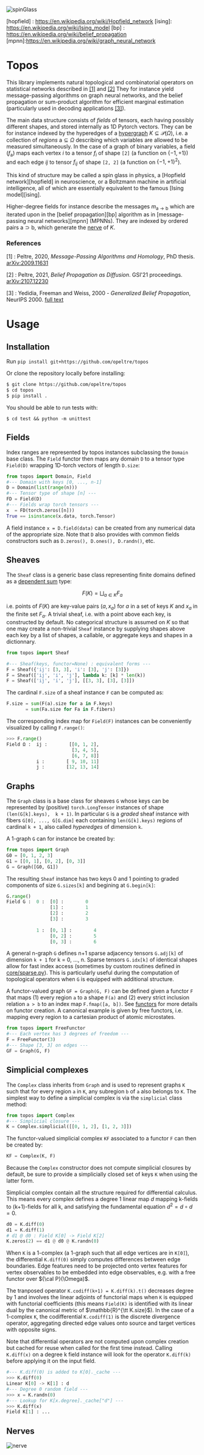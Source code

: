 ![spinGlass](assets/img/spinGlass.svg)

[hypergraph]:  https://en.wikipedia.org/wiki/Hypergraph
[nerve]:       https://en.wikipedia.org/wiki/Nerve_(category_theory)
[divergence]:  https://en.wikipedia.org/wiki/Divergence
[sheaf]:       https://en.wikipedia.org/wiki/Sheaf_(mathematics)
[dependent product]:https://en.wikipedia.org/wiki/Dependent_type#Pi_type
[dependent sum]:https://en.wikipedia.org/wiki/Dependent_type#Sigma_type
[hopfield] : https://en.wikipedia.org/wiki/Hopfield_network
[ising]: https://en.wikipedia.org/wiki/Ising_model 
[bp] : https://en.wikipedia.org/wiki/belief_propagation
[mpnn]:https://en.wikipedia.org/wiki/graph_neural_network

# Topos

This library implements natural topological and combinatorial operators on statistical networks described in [[1]](#ref1) and [[2]](#ref2) 
They for instance yield message-passing algorithms on graph neural networks, and the belief propagation or sum-product algorithm for efficient marginal estimation (particularly used in decoding applications [[3]](#ref3)). 

The main data structure consists of _fields_ of tensors, each having possibly different shapes, and stored internally as 1D Pytorch vectors. 
They can be for instance indexed by the hyperedges of a [hypergraph] $K \subseteq \mathcal{P}(\Omega)$, i.e. a collection of _regions_ $\mathrm{a} \subseteq \Omega$ describing which variables are allowed to be measured simultaneously. In the case of a graph of  binary variables, a
field $(f_{\mathrm{a}})$ maps 
each vertex $i$ to a tensor $f_i$ of shape `[2]` (a function on $\{-1, +1\}$) and each edge $ij$ to tensor $f_{ij}$ of shape `[2, 2]` (a function on $\{-1, +1 \}^2$). 

This kind of structure may be called a spin glass in physics, 
a [Hopfield network][hopfield] in neuroscience, or a Boltzmann machine in artificial intelligence, all of which are essentially equivalent to the famous [Ising model][ising].

Higher-degree fields for instance describe the messages $m_{\mathrm{a \to b}}$ which are iterated upon in the [belief propagation][bp] algorithm as in [message-passing neural networks][mpnn] (MPNNs). They are indexed by ordered pairs $\mathrm{a \supset b}$, which generate the [nerve] of $K$.  

### References 

<span id="ref1"></span>
[1] : Peltre, 2020, _Message-Passing Algorithms and Homology_, 
PhD thesis. [arXiv:2009.11631][phd]

<span id="ref2"></span>
[2] : Peltre, 2021, _Belief Propagation as Diffusion_.
GSI'21 proceedings. [arXiv:2107.12230][gsi21]


[gsi21]: https://arxiv.org/abs/2107.12230
[phd]:   https://arxiv.org/abs/2009.11631
[YFW00]: https://https://proceedings.neurips.cc/paper/1832-generalized-belief-propagation.pdf
[not_table]: https://arxiv.org/pdf/2009.11631#page=4
[alg_table]: https://arxiv.org/pdf/2107.12230#page=7

<span id="ref3"></span>
[3] : Yedidia, Freeman and Weiss, 2000 - _Generalized Belief Propagation_,
NeurIPS 2000. [full text][YFW00]


# Usage 


## Installation 

Run `pip install git+https://github.com/opeltre/topos`

Or clone the repository locally before installing: 
```sh
$ git clone https://github.com/opeltre/topos
$ cd topos
$ pip install .
```

You should be able to run tests with: 
```
$ cd test && python -m unittest
```

## Fields 

Index ranges are represented by topos instances subclassing the `Domain` base class. The `Field` functor then maps any domain `D` to a tensor type 
`Field(D)` wrapping 1D-torch vectors of length `D.size`:
```py
from topos import Domain, Field
#--- Domain with keys [0, ..., n-1]
D = Domain(list(range(n)))
#--- Tensor type of shape [n] ---
FD = Field(D)  
#--- Fields wrap torch tensors ---
x  = FD(torch.zeros([n]))
True == isinstance(x.data, torch.Tensor)
```
A field instance `x = D.field(data)` can be created from any numerical data of the appropriate size. Note that `D` also provides with common fields constructors such as `D.zeros(), D.ones(), D.randn()`, etc.

## Sheaves

The `Sheaf` class is a generic base class representing finite 
domains defined as a [dependent sum] type:

$$ F(K) = \bigsqcup_{a \in K} F_a $$

i.e. points of $F(K)$ are key-value pairs
$(a, x_a)$ for $a$ in a set of keys $K$ and $x_a$ in the finite set $F_a$.
A trivial sheaf, i.e. with a point above each key, is constructed by default. No categorical structure is assumed on $K$ so that one may create a non-trivial `Sheaf` instance by supplying shapes above each key by a list of shapes, a callable, or aggregate keys and shapes in a dictionnary. 
```py
from topos import Sheaf

#--- Sheaf(keys, functor=None) : equivalent forms ---
F = Sheaf({'ij': [3, 3], 'i': [3], 'j': [3]})
F = Sheaf(['ij', 'i', 'j'], lambda k: [k] * len(k))
F = Sheaf(['ij', 'i', 'j'], [[3, 3], [3], [3]])
```

The cardinal `F.size` of a sheaf instance `F` can be computed as:
```py
F.size = sum(F(a).size for a in F.keys)
       = sum(Fa.size for Fa in F.fibers)
```
The corresponding index map for `Field(F)` instances 
can be conveniently visualized by calling `F.range()`:

```py
>>> F.range()
Field Ω :  ij :        [[0, 1, 2],
                        [3, 4, 5],
                        [6, 7, 8]]
           i :        [ 9, 10, 11]
           j :        [12, 13, 14]
```
## Graphs

The `Graph` class is a base class for sheaves `G` whose keys can be represented by (positive) `torch.LongTensor` 
instances of shape `(len(G[k].keys),  k + 1)`. In particular
`G` is a _graded_ sheaf instance with fibers `G[0], ..., G[G.dim]` each containing `len(G[k].keys)` regions of cardinal `k + 1`, also called _hyperedges_ of dimension `k`. 

A 1-graph `G` can for instance be created by:
```py
from topos import Graph
G0 = [0, 1, 2, 3]
G1 = [[0, 1], [0, 2], [0, 3]]
G = Graph([G0, G1])
```
The resulting `Sheaf` instance has two keys 0 and 1 pointing to graded components of size `G.sizes[k]` and begining at `G.begin[k]`:
```py
G.range()
Field G :  0 :  [0] :        0
                [1] :        1
                [2] :        2
                [3] :        3
               
           1 :  [0, 1] :        4
                [0, 2] :        5
                [0, 3] :        6
```
A general n-graph `G` defines n+1 sparse adjacency tensors `G.adj[k]` of 
dimension `k + 1` for k = 0, ..., n. Sparse tensors `G.idx[k]` of identical shapes allow for fast index access (sometimes by custom routines defined in [core/sparse.py](topos/core/sparse.py)). This is particularly useful during the computation of topological 
operators when `G` is equipped with additional structure. 

A functor-valued graph `GF = Graph(G, F)` 
can be defined given a functor `F` that maps (1) every region `a` 
to a shape `F(a)` and (2) every strict inclusion relation `a > b` to an index map `F.fmap([a, b])`. See [functors](#functors) for more details on functor creation. A canonical example is given by free functors, i.e. 
mapping every region to a cartesian product of atomic microstates. 
```py
from topos import FreeFunctor
#--- Each vertex has 3 degrees of freedom ---
F = FreeFunctor(3)
#--- Shape [3, 3] on edges ---
GF = Graph(G, F)
```

## Simplicial complexes

The `Complex` class inherits from `Graph` and is used to represent graphs `K` such that for every region `a` in `K`, any subregion `b` of `a` also belongs to `K`. The simplest way to define a simplicial complex is via the `simplicial` class method:
```py
from topos import Complex
#--- Simplicial closure ---
K = Complex.simplicial([[0, 1, 2], [1, 2, 3]])
```
The functor-valued simplicial complex `KF` associated to a functor `F` can then be created by:
```py
KF = Complex(K, F)
```
Because the `Complex` constructor does not compute simplicial closures by default, be sure to provide a simplicially closed set of keys `K` when using the latter form. 

Simplicial complex contain all the structure required for differential calculus. This means every complex defines a degree 1 linear map $d$ mapping k-fields to (k+1)-fields for all k, and satisfying
the fundamental equation $d^2 = d \circ d = 0$. 

```py
d0 = K.diff(0)
d1 = K.diff(1)
# d1 @ d0 : Field K[0] -> Field K[2]
K.zeros(2) == d1 @ d0 @ K.randn(0) 
```

When `K` is a 1-complex (a 1-graph such that all edge vertices are in `K[0]`), the differential `K.diff(0)` simply computes differences between edge boundaries. Edge features need to be projected onto vertex features for vertex observables to be embedded into edge observables, e.g. with a free functor over ${\cal P}(\Omega)$. 

The tranposed operator `K.codiff(k+1) = K.diff(k).t()` decreases degree by 1 and involves the linear adjoints of functorial maps when `K` is equipped with functorial coefficients (this means `Field(K)` is identified with its linear dual by the canonical metric of $\mathbb{R}^{\tt K.size}$). In the case of a 1-complex `K`, the codifferential `K.codiff(1)` 
is the discrete divergence operator, aggregating directed edge values onto source and target vertices with opposite signs.

Note that differential operators are not computed upon complex creation but cached for reuse when called for the first time instead. Calling `K.diff(x)` on a degree k field instance will look for the operator `K.diff(k)` before 
applying it on the input field. 

```py
#--- K.diff(0) is added to K[0]._cache ---
>>> K.diff(0)
Linear K[0] -> K[1] : d
#--- Degree 0 random field ---
>>> x = K.randn(0)
#--- Lookup for K[x.degree]._cache["d"] ---
>>> K.diff(x)
Field K[1] : ...
```


## Nerves 

![nerve](assets/img/nerve.png)
